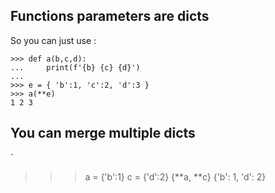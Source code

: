 ## Functions parameters are dicts
So you can just use : 
```
>>> def a(b,c,d):
...     print(f'{b} {c} {d}')
... 
>>> e = { 'b':1, 'c':2, 'd':3 }
>>> a(**e)
1 2 3

```

## You can merge multiple dicts 
`
>>> a = {'b':1}
>>> c = {'d':2}
>>> {**a, **c}
{'b': 1, 'd': 2}
```
